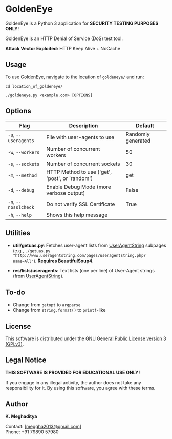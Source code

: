 # GoldenEye

GoldenEye is a Python 3 application for **SECURITY TESTING PURPOSES ONLY**!

GoldenEye is an HTTP Denial of Service (DoS) test tool.

**Attack Vector Exploited:** HTTP Keep Alive + NoCache

## Usage

To use GoldenEye, navigate to the location of `goldeneye/` and run:

`cd location_of_goldeneye/`

`./goldeneye.py <example.com> [OPTIONS]`

## Options

| Flag             | Description                                       | Default                    |
|------------------|---------------------------------------------------|----------------------------|
| `-u`, `--useragents` | File with user-agents to use                      | Randomly generated         |
| `-w`, `--workers`   | Number of concurrent workers                      | 50                         |
| `-s`, `--sockets`   | Number of concurrent sockets                      | 30                         |
| `-m`, `--method`    | HTTP Method to use ('get', 'post', or 'random')   | get                        |
| `-d`, `--debug`     | Enable Debug Mode (more verbose output)           | False                      |
| `-n`, `--nosslcheck`| Do not verify SSL Certificate                      | True                       |
| `-h`, `--help`      | Shows this help message                           |                            |

## Utilities

- **util/getuas.py**: Fetches user-agent lists from [UserAgentString](http://www.useragentstring.com/pages/useragentstring.php) subpages (e.g., `./getuas.py "http://www.useragentstring.com/pages/useragentstring.php?name=All"`). **Requires BeautifulSoup4**.
  
- **res/lists/useragents**: Text lists (one per line) of User-Agent strings (from [UserAgentString](http://www.useragentstring.com)).

## To-do

- Change from `getopt` to `argparse`
- Change from `string.format()` to `printf`-like

## License

This software is distributed under the [GNU General Public License version 3 (GPLv3)](https://www.gnu.org/licenses/gpl-3.0.html).

## Legal Notice

**THIS SOFTWARE IS PROVIDED FOR EDUCATIONAL USE ONLY!**

If you engage in any illegal activity, the author does not take any responsibility for it. By using this software, you agree with these terms.

## Author

**K. Meghaditya**

Contact: [meggha2013@gmail.com]  
Phone: +91 79890 57980
